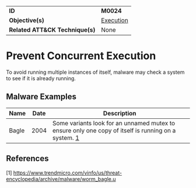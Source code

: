 |||
|---------|------------------------|
|**ID**|**M0024**|
|**Objective(s)**|[Execution](https://github.com/MBCProject/mbc-markdown/tree/master/execution)|
|**Related ATT&CK Technique(s)**|None|

Prevent Concurrent Execution
============================
To avoid running multiple instances of itself, malware may check a system to see if it is already running.

Malware Examples
----------------
|Name|Date|Description|
|-----------------------------|--------|-----------------------------|
|Bagle|2004|Some variants look for an unnamed mutex to ensure only one copy of itself is running on a system. [1](#1)|

References
----------
<a name="1">[1]</a> https://www.trendmicro.com/vinfo/us/threat-encyclopedia/archive/malware/worm_bagle.u